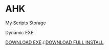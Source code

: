 # AHK
My Scripts Storage

Dynamic EXE

[DOWNLOAD EXE](https://raw.githubusercontent.com/Pauljohnsgit/AHK/master/Scripts/DynamicScriptExe/AScriptDir.exe)./.[DOWNLOAD FULL INSTALL](https://raw.githubusercontent.com/Pauljohnsgit/AHK/master/Scripts/DynamicScriptExe/DynamicScriptExe.zip)
